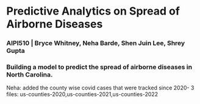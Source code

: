 # Predictive Analytics on Spread of Airborne Diseases

### AIPI510 | **Bryce Whitney, Neha Barde, Shen Juin Lee, Shrey Gupta**

### Building a model to predict the spread of airborne diseases in North Carolina.

Neha: added the county wise covid cases that were tracked since 2020- 3 files: us-counties-2020,us-counties-2021,us-counties-2022
